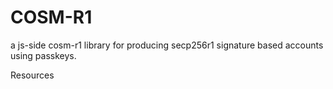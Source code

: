 # COSM-R1

a js-side cosm-r1 library for producing secp256r1 signature based accounts using passkeys.

Resources
